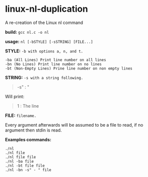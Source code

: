 # linux-nl-duplication
A re-creation of the Linux nl command

**build:** `gcc nl.c -o nl`

**usage:** `nl [-bSTYLE] [-sSTRING] [FILE...]`

**STYLE:** `-b with options a, n, and t.`

```
-ba (All Lines) Print line number on all lines 
-bn (No Lines) Print line number on no lines
-bt (Non-Empty Lines) Prine line number on non empty lines
```

**STRING:** `-s with a string following.`

> -s" : "

Will print:

> 1 : The line

**FILE:** `filename.`

Every argument afterwards will be assumed to be a file to read, if no argument then stdin is read.

**Examples commands:**

```
./nl
./nl file
./nl file file 
./nl -ba file
./nl -bt file file
./nl -bn -s" - " file
```
